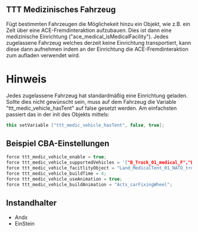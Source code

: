 ## TTT Medizinisches Fahrzeug

Fügt bestimmten Fahrzeugen die Möglichekeit hinzu ein Objekt, wie z.B. ein Zelt über eine ACE-Fremdinteraktion aufzubauen.
Dies ist dann eine medizinische Einrichtung ("ace_medical_isMedicalFacility").
Jedes zugelassene Fahrzeug welches derzeit keine Einrichtung transportiert, kann diese dann aufnehmen indem an der Einrichtung die ACE-Fremdinteraktion zum aufladen verwendet wird.

# Hinweis

Jedes zugelassene Fahrzeug hat standardmäßig eine Einrichtung geladen. Sollte dies nicht gewünscht sein, muss auf dem Fahrzeug die Variable "ttt_medic_vehicle_hasTent" auf false gesetzt werden.
Am einfachsten passiert das in der init des Objekts mittels:
```c++
this setVariable ["ttt_medic_vehicle_hasTent", false, true];
```

## Beispiel CBA-Einstellungen

```c++
force ttt_medic_vehicle_enable = true;
force ttt_medic_vehicle_supportedVehicles = '["B_Truck_01_medical_F","B_T_Truck_01_medical_F","rsr_wisent_medical_tropentarn"]';
force ttt_medic_vehicle_facitlityObject = "Land_MedicalTent_01_NATO_tropic_generic_open_F";
force ttt_medic_vehicle_buildTime = 4;
force ttt_medic_vehicle_useAnimation = true;
force ttt_medic_vehicle_buildAnimation = "Acts_carFixingWheel";
```

## Instandhalter

- Andx
- EinStein
